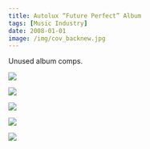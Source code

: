 ```yaml
---
title: Autolux “Future Perfect” Album
tags: [Music Industry]
date: 2008-01-01
image: /img/cov_backnew.jpg
---
```


Unused album comps. 

![](/img/2-3new.jpg)

![](/img/4-5new.jpg)

![](/img/6-7new.jpg)

![](/img/8-9new.jpg)

![](/img/10-11new.jpg)